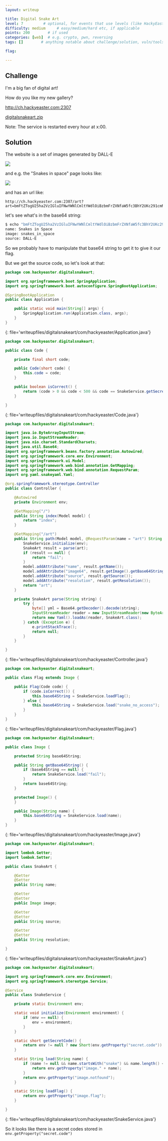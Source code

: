 ```yaml
---
layout: writeup

title: Digital Snake Art
level: 7         # optional, for events that use levels (like HackyEaster)
difficulty: medium     # easy/medium/hard etc, if applicable
points: 200        # if used
categories: [web]  # e.g. crypto, pwn, reversing
tags: []        # anything notable about challenge/solution, vuln/tools/etc

flag:

---
```


## Challenge

I'm a big fan of digital art!

How do you like my new gallery?

http://ch.hackyeaster.com:2307

[digitalsnakeart.zip](writeupfiles/digitalsnakeart.zip)


Note: The service is restarted every hour at x:00.

## Solution

The website is a set of images generated by DALL-E

![](writeupfiles/digitalsnakeart-screenshot.png)

and e.g. the "Snakes in space" page looks like:

![](writeupfiles/digitalsnakeart-screenshot2.png)

and has an url like:

```
http://ch.hackyeaster.com:2307/art?art=bmFtZTogU25ha2VzIGluIFNwYWNlCmltYWdlOiBzbmFrZXNfaW5fc3BhY2UKc291cmNlOiBEQUxMLUUKcmVzb2x1dGlvbjogMjU2eDI1Ng==
```

let's see what's in the base64 string:

```bash
$ echo "bmFtZTogU25ha2VzIGluIFNwYWNlCmltYWdlOiBzbmFrZXNfaW5fc3BhY2UKc291cmNlOiBEQUxMLUUKcmVzb2x1dGlvbjogMjU2eDI1Ng==" | base64 -d
name: Snakes in Space
image: snakes_in_space
source: DALL-E
```

So we probably have to manipulate that base64 string to get it to give it our flag.

But we get the source code, so let's look at that:


```java
package com.hackyeaster.digitalsnakeart;

import org.springframework.boot.SpringApplication;
import org.springframework.boot.autoconfigure.SpringBootApplication;

@SpringBootApplication
public class Application {

    public static void main(String[] args) {
        SpringApplication.run(Application.class, args);
    }
}
```
{: file='writeupfiles/digitalsnakeart/com/hackyeaster/Application.java'}

```java
package com.hackyeaster.digitalsnakeart;

public class Code {

    private final short code;

    public Code(short code) {
        this.code = code;
    }

    public boolean isCorrect() {
        return (code > 0 && code < 500 && code == SnakeService.getSecretCode());
    }

}
```
{: file='writeupfiles/digitalsnakeart/com/hackyeaster/Code.java'}


```java
package com.hackyeaster.digitalsnakeart;

import java.io.ByteArrayInputStream;
import java.io.InputStreamReader;
import java.nio.charset.StandardCharsets;
import java.util.Base64;
import org.springframework.beans.factory.annotation.Autowired;
import org.springframework.core.env.Environment;
import org.springframework.ui.Model;
import org.springframework.web.bind.annotation.GetMapping;
import org.springframework.web.bind.annotation.RequestParam;
import org.yaml.snakeyaml.Yaml;

@org.springframework.stereotype.Controller
public class Controller {

    @Autowired
    private Environment env;

    @GetMapping("/")
    public String index(Model model) {
        return "index";
    }

    @GetMapping("/art")
    public String path(Model model, @RequestParam(name = "art") String art) {
        SnakeService.initialize(env);
        SnakeArt result = parse(art);
        if (result == null) {
            return "fail";
        }
        model.addAttribute("name", result.getName());
        model.addAttribute("image64", result.getImage().getBase64String());
        model.addAttribute("source", result.getSource());
        model.addAttribute("resolution", result.getResolution());
        return "art";
    }

    private SnakeArt parse(String string) {
        try {
            byte[] yml = Base64.getDecoder().decode(string);
            InputStreamReader reader = new InputStreamReader(new ByteArrayInputStream(yml), StandardCharsets.UTF_8);
            return new Yaml().loadAs(reader, SnakeArt.class);
        } catch (Exception e) {
            e.printStackTrace();
            return null;
        }
    }

}
```
{: file='writeupfiles/digitalsnakeart/com/hackyeaster/Controller.java'}


```java
package com.hackyeaster.digitalsnakeart;

public class Flag extends Image {

    public Flag(Code code) {
        if (code.isCorrect()) {
            this.base64String = SnakeService.loadFlag();
        } else {
            this.base64String = SnakeService.load("snake_no_access");
        }
    }
}
```
{: file='writeupfiles/digitalsnakeart/com/hackyeaster/Flag.java'}

```java
package com.hackyeaster.digitalsnakeart;

public class Image {

    protected String base64String;

    public String getBase64String() {
        if (base64String == null) {
            return SnakeService.load("fail");
        }
        return base64String;
    }

    protected Image() {
    }

    public Image(String name) {
        this.base64String = SnakeService.load(name);
    }
}
```
{: file='writeupfiles/digitalsnakeart/com/hackyeaster/Image.java'}

```java
package com.hackyeaster.digitalsnakeart;

import lombok.Getter;
import lombok.Setter;

public class SnakeArt {

    @Getter
    @Setter
    public String name;

    @Getter
    @Setter
    public Image image;

    @Getter
    @Setter
    public String source;

    @Getter
    @Setter
    public String resolution;

}
```
{: file='writeupfiles/digitalsnakeart/com/hackyeaster/SnakeArt.java'}

```java
package com.hackyeaster.digitalsnakeart;

import org.springframework.core.env.Environment;
import org.springframework.stereotype.Service;

@Service
public class SnakeService {

    private static Environment env;

    static void initialize(Environment environment) {
        if (env == null) {
            env = environment;
        }
    }

    static short getSecretCode() {
        return env != null ? new Short(env.getProperty("secret.code")) : -1;
    }

    static String load(String name) {
        if (name != null && name.startsWith("snake") && name.length() <= 30) {
            return env.getProperty("image." + name);
        }
        return env.getProperty("image.notfound");
    }

    static String loadFlag() {
        return env.getProperty("image.flag");
    }

}

```
{: file='writeupfiles/digitalsnakeart/com/hackyeaster/SnakeService.java'}


So it looks like there is a secret codes stored in `env.getProperty("secret.code")`
